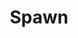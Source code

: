 ---
title: Spawn
issue: 49A
issue_nr: 49
full_title: Helter Skelter
subtitle: ''
story_arc: ''
crossover: ''
variant: ""
publisher: Image Comics
creators: 
  - Todd McFarlane
release_date: May 1996
release_year: 1996
genre:
  - Action
  - Adventure
  - Crime
  - Fantasy
  - Horror
  - Science Fiction
  - Super-Heroes
  - Thriller
format: Comic
pages: 32
signed_by: Greg Capullo
price: 7.50
---
